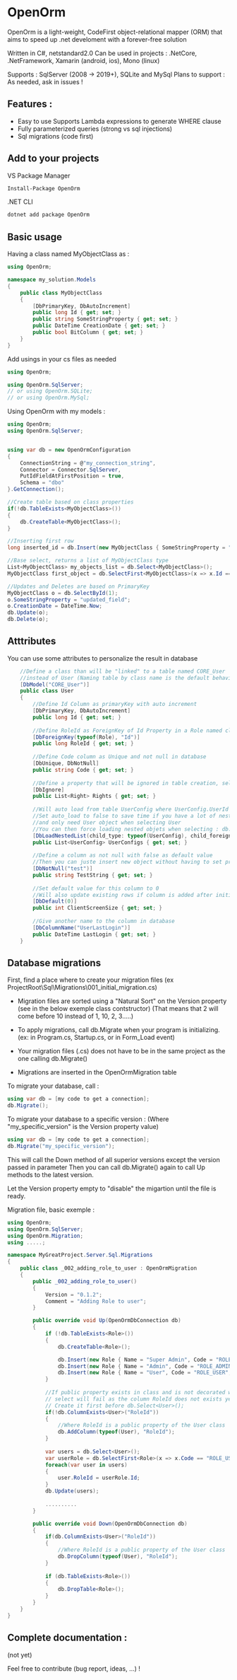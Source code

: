 # OpenOrm

OpenOrm is a light-weight, CodeFirst object-relational mapper (ORM) that aims to speed up .net develoment with a forever-free solution

Written in C#, netstandard2.0 
Can be used in projects : .NetCore, .NetFramework, Xamarin (android, ios), Mono (linux)

Supports : SqlServer (2008 -> 2019+), SQLite and MySql 
Plans to support : As needed, ask in issues !

## Features : 
- Easy to use Supports Lambda expressions to generate WHERE clause 
- Fully parameterized queries (strong vs sql injections) 
- Sql migrations (code first)

## Add to your projects
VS Package Manager
````sh
Install-Package OpenOrm
````

.NET CLI
````sh
dotnet add package OpenOrm
````

## Basic usage
Having a class named MyObjectClass as :
````cs
using OpenOrm;

namespace my_solution.Models
{
    public class MyObjectClass
    {
        [DbPrimaryKey, DbAutoIncrement]
        public long Id { get; set; }
        public string SomeStringProperty { get; set; }
        public DateTime CreationDate { get; set; }
        public bool BitColumn { get; set; }
    }
}
````


Add usings in your cs files as needed
```cs
using OpenOrm;

using OpenOrm.SqlServer;
// or using OpenOrm.SQLite;
// or using OpenOrm.MySql;
````

Using OpenOrm with my models :
```cs
using OpenOrm;
using OpenOrm.SqlServer;


using var db = new OpenOrmConfiguration 
{ 
    ConnectionString = @"my_connection_string", 
    Connector = Connector.SqlServer, 
    PutIdFieldAtFirstPosition = true, 
    Schema = "dbo" 
}.GetConnection();

//Create table based on class properties
if(!db.TableExists<MyObjectClass>())
{
    db.CreateTable<MyObjectClass>();
}

//Inserting first row
long inserted_id = db.Insert(new MyObjectClass { SomeStringProperty = "test" } );

//Base select, returns a list of MyObjectClass type 
List<MyObjectClass> my_objects_list = db.Select<MyObjectClass>(); 
MyObjectClass first_object = db.SelectFirst<MyObjectClass>(x => x.Id == 1);

//Updates and Deletes are based on PrimaryKey
MyObjectClass o = db.SelectById(1); 
o.SomeStringProperty = "updated_field";
o.CreationDate = DateTime.Now;
db.Update(o);
db.Delete(o);
```

## Atttributes

You can use some attributes to personalize the result in database

````cs
    //Define a class than will be "linked" to a table named CORE_User 
    //instead of User (Naming table by class name is the default behaviour)
    [DbModel("CORE_User")] 
    public class User
    {
        //Define Id Column as primaryKey with auto increment
        [DbPrimaryKey, DbAutoIncrement]
        public long Id { get; set; }
        
        //Define RoleId as ForeignKey of Id Property in a Role named class
        [DbForeignKey(typeof(Role), "Id")]
        public long RoleId { get; set; }
        
        //Define Code column as Unique and not null in database
        [DbUnique, DbNotNull]
        public string Code { get; set; }
        
        //Define a property that will be ignored in table creation, selects and updates
        [DbIgnore]
        public List<Right> Rights { get; set; }
        
        //Will auto load from table UserConfig where UserConfig.UserId = [this object].Id
        //Set auto_load to false to save time if you have a lot of nested objects 
        //and only need User object when selecting User
        //You can then force loading nested objets when selecting : db.Select<User>(forceLoadNestedObjects: true);
        [DbLoadNestedList(child_type: typeof(UserConfig), child_foreign_key_property_name:  "UserId", parent_primary_key_property_name: "Id", auto_load: true)]
        public List<UserConfig> UserConfigs { get; set; }
        
        //Define a column as not null with false as default value
        //Then you can juste insert new object without having to set property value
        [DbNotNull("test")]
        public string TestString { get; set; }
        
        //Set default value for this column to 0
        //Will also update existing rows if column is added after initial table creation
        [DbDefault(0)]
        public int ClientScreenSize { get; set; }
        
        //Give another name to the column in database
        [DbColumnName("UserLastLogin")]
        public DateTime LastLogin { get; set; }
    }
````


## Database migrations
First, find a place where to create your migration files (ex ProjectRoot\Sql\Migrations\001_initial_migration.cs)

- Migration files are sorted using a "Natural Sort" on the Version property (see in the below exemple class contstructor)
(That means that 2 will come before 10 instead of 1, 10, 2, 3.....)

- To apply migrations, call db.Migrate when your program is initializing.
(ex: in Program.cs, Startup.cs, or in Form_Load event)

- Your migration files (.cs) does not have to be in the same project as the one calling db.Migrate()
- Migrations are inserted in the OpenOrmMigration table

To migrate your database, call :
````cs
using var db = [my code to get a connection];
db.Migrate();
````

To migrate your database to a specific version :
(Where "my_specific_version" is the Version property value)
````cs
using var db = [my code to get a connection];
db.Migrate("my_specific_version");
````
This will call the Down method of all superior versions except the version passed in parameter
Then you can call db.Migrate() again to call Up methods to the latest version.

Let the Version property empty to "disable" the migartion until the file is ready.

Migration file, basic exemple :

````cs
using OpenOrm;
using OpenOrm.SqlServer;
using OpenOrm.Migration;
using .....;

namespace MyGreatProject.Server.Sql.Migrations
{
    public class _002_adding_role_to_user : OpenOrmMigration
    {
        public _002_adding_role_to_user()
        {
            Version = "0.1.2";
            Comment = "Adding Role to user";
        }

        public override void Up(OpenOrmDbConnection db)
        {
            if (!db.TableExists<Role>())
            {
                db.CreateTable<Role>();

                db.Insert(new Role { Name = "Super Admin", Code = "ROLE_SUPER_ADMIN", IsDefault = false });
                db.Insert(new Role { Name = "Admin", Code = "ROLE_ADMIN", IsDefault = false });
                db.Insert(new Role { Name = "User", Code = "ROLE_USER", IsDefault = true });
            }
            
            //If public property exists in class and is not decorated with the attribute [DbIgnore]
            // select will fail as the column RoleId does not exists yet in database
            // Create it first before db.Select<User>();
            if(!db.ColumnExists<User>("RoleId"))
            {
                //Where RoleId is a public property of the User class
                db.AddColumn(typeof(User), "RoleId");
            }
            
            var users = db.Select<User>();
            var userRole = db.SelectFirst<Role>(x => x.Code == "ROLE_USER");
            foreach(var user in users)
            {
                user.RoleId = userRole.Id;
            }
            db.Update(users);
            
            ..........
        }

        public override void Down(OpenOrmDbConnection db)
        {
            if(db.ColumnExists<User>("RoleId"))
            {
                //Where RoleId is a public property of the User class
                db.DropColumn(typeof(User), "RoleId");
            }
        
            if (db.TableExists<Role>())
            {
                db.DropTable<Role>();
            }
        }
    }
}

````



## Complete documentation : 
(not yet)



Feel free to contribute (bug report, ideas, ...) !